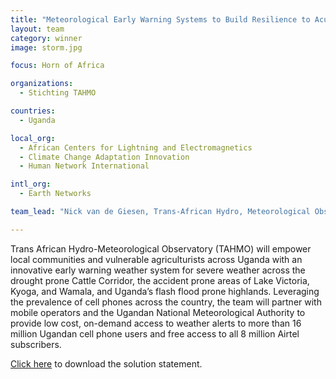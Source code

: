 ```yaml
---
title: "Meteorological Early Warning Systems to Build Resilience to Acute Climate‐Induced Shocks"
layout: team
category: winner
image: storm.jpg

focus: Horn of Africa

organizations:
  - Stichting TAHMO

countries:
  - Uganda

local_org:
  - African Centers for Lightning and Electromagnetics
  - Climate Change Adaptation Innovation
  - Human Network International

intl_org:
  - Earth Networks

team_lead: "Nick van de Giesen, Trans-African Hydro, Meteorological Observatory (TAHMO)"

---
```


Trans African Hydro-Meteorological Observatory (TAHMO) will empower local communities and vulnerable agriculturists across Uganda with an innovative early warning weather system for severe weather across the drought prone Cattle Corridor, the accident prone areas of Lake Victoria, Kyoga, and Wamala, and Uganda’s flash flood prone highlands. Leveraging the prevalence of cell phones across the country, the team will partner with mobile operators and the Ugandan National Meteorological Authority to provide low cost, on-demand access to weather alerts to more than 16 million Ugandan cell phone users and free access to all 8 million Airtel subscribers.

[Click here](../../assets/downloads/solution-statements/TAHMO-Solution-Statement.PDF) to download the solution statement.